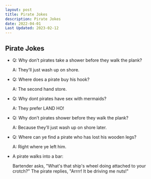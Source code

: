```yaml
---
layout: post
title: Pirate Jokes
description: Pirate Jokes
date: 2022-04-01
Last Updated: 2023-02-12
---
```


## Pirate Jokes


* Q: Why don’t pirates take a shower before they walk the plank?
  
    A: They'll just wash up on shore.

* Q: Where does a pirate buy his hook?  
  
    A: The second hand store.

* Q: Why dont pirates have sex with mermaids? 
  
    A: They prefer LAND HO!

* Q: Why don’t pirates shower before they walk the plank?
  
    A: Because they’ll just wash up on shore later.

* Q: Where can ye find a pirate who has lost his wooden legs?
    
    A: Right where ye left him.


* A pirate walks into a bar:
  
    Bartender asks, "What's that ship's wheel doing attached to your crotch?"
    The pirate replies, "Arrrr! It be driving me nuts!"
